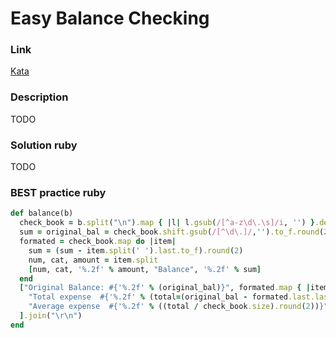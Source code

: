 # Easy Balance Checking

### Link
[Kata](https://www.codewars.com/kata/easy-balance-checking)

### Description
TODO

### Solution ruby
TODO

### BEST practice ruby

```ruby
def balance(b)
  check_book = b.split("\n").map { |l| l.gsub(/[^a-z\d\.\s]/i, '') }.delete_if(&:empty?)
  sum = original_bal = check_book.shift.gsub(/[^\d\.]/,'').to_f.round(2)
  formated = check_book.map do |item|
    sum = (sum - item.split(' ').last.to_f).round(2)
    num, cat, amount = item.split
    [num, cat, '%.2f' % amount, "Balance", '%.2f' % sum]
  end
  ["Original Balance: #{'%.2f' % (original_bal)}", formated.map { |item| item.join(' ') },
    "Total expense  #{'%.2f' % (total=(original_bal - formated.last.last.to_f).round(2))}",
    "Average expense  #{'%.2f' % ((total / check_book.size).round(2))}"
  ].join("\r\n")
end
```